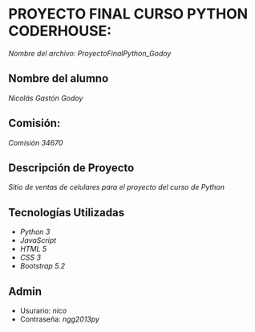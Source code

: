 # PROYECTO FINAL CURSO PYTHON CODERHOUSE: 
*Nombre del archivo: ProyectoFinalPython_Godoy*

## Nombre del alumno
*Nicolás Gastón Godoy*

## Comisión: 
*Comisión 34670*

## Descripción de Proyecto
*Sitio de ventas de celulares para el proyecto del curso de Python* 

## Tecnologías Utilizadas
- *Python 3*
- *JavaScript*
- *HTML 5*
- *CSS 3*
- *Bootstrap 5.2*

## Admin
- Usurario: *_nico_*
- Contraseña: *ngg2013py*
